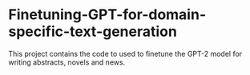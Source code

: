 # Finetuning-GPT-for-domain-specific-text-generation
This project contains the code to used to finetune the GPT-2 model for writing abstracts, novels and news.
